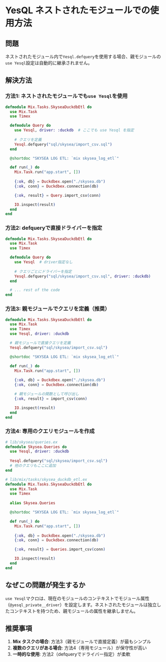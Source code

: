 # YesQL ネストされたモジュールでの使用方法

## 問題

ネストされたモジュール内で`Yesql.defquery`を使用する場合、親モジュールの`use Yesql`設定は自動的に継承されません。

## 解決方法

### 方法1: ネストされたモジュールでも`use Yesql`を使用

```elixir
defmodule Mix.Tasks.SkyseaDuckdbEtl do
  use Mix.Task
  use Timex

  defmodule Query do
    use Yesql, driver: :duckdb  # ここでも use Yesql を指定
    
    # クエリを定義
    Yesql.defquery("sql/skysea/import_csv.sql")
  end

  @shortdoc "SKYSEA LOG ETL: `mix skysea_log_etl`"

  def run(_) do
    Mix.Task.run("app.start", [])
    
    {:ok, db} = Duckdbex.open("./skysea.db")
    {:ok, conn} = Duckdbex.connection(db)

    {:ok, result} = Query.import_csv(conn)

    IO.inspect(result)
  end
end
```

### 方法2: defqueryで直接ドライバーを指定

```elixir
defmodule Mix.Tasks.SkyseaDuckdbEtl do
  use Mix.Task
  use Timex

  defmodule Query do
    use Yesql  # driver指定なし
    
    # クエリごとにドライバーを指定
    Yesql.defquery("sql/skysea/import_csv.sql", driver: :duckdb)
  end

  # ... rest of the code
end
```

### 方法3: 親モジュールでクエリを定義（推奨）

```elixir
defmodule Mix.Tasks.SkyseaDuckdbEtl do
  use Mix.Task
  use Timex
  use Yesql, driver: :duckdb

  # 親モジュールで直接クエリを定義
  Yesql.defquery("sql/skysea/import_csv.sql")

  @shortdoc "SKYSEA LOG ETL: `mix skysea_log_etl`"

  def run(_) do
    Mix.Task.run("app.start", [])
    
    {:ok, db} = Duckdbex.open("./skysea.db")
    {:ok, conn} = Duckdbex.connection(db)

    # 親モジュールの関数として呼び出し
    {:ok, result} = import_csv(conn)

    IO.inspect(result)
  end
end
```

### 方法4: 専用のクエリモジュールを作成

```elixir
# lib/skysea/queries.ex
defmodule Skysea.Queries do
  use Yesql, driver: :duckdb
  
  Yesql.defquery("sql/skysea/import_csv.sql")
  # 他のクエリもここに追加
end

# lib/mix/tasks/skysea_duckdb_etl.ex
defmodule Mix.Tasks.SkyseaDuckdbEtl do
  use Mix.Task
  use Timex
  
  alias Skysea.Queries

  @shortdoc "SKYSEA LOG ETL: `mix skysea_log_etl`"

  def run(_) do
    Mix.Task.run("app.start", [])
    
    {:ok, db} = Duckdbex.open("./skysea.db")
    {:ok, conn} = Duckdbex.connection(db)

    {:ok, result} = Queries.import_csv(conn)

    IO.inspect(result)
  end
end
```

## なぜこの問題が発生するか

`use Yesql`マクロは、現在のモジュールのコンテキストでモジュール属性（`@yesql_private__driver`）を設定します。ネストされたモジュールは独立したコンテキストを持つため、親モジュールの属性を継承しません。

## 推奨事項

1. **Mix タスクの場合**: 方法3（親モジュールで直接定義）が最もシンプル
2. **複数のクエリがある場合**: 方法4（専用モジュール）が保守性が高い
3. **一時的な使用**: 方法2（defqueryでドライバー指定）が柔軟